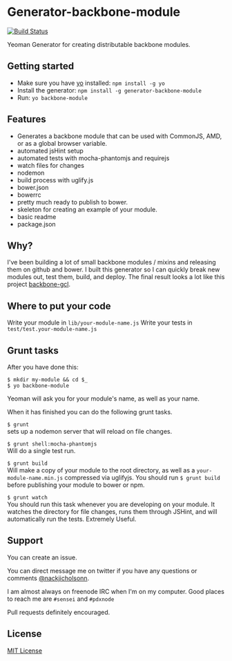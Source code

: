 # Generator-backbone-module
[![Build Status](https://secure.travis-ci.org/nackjicholson/generator-backbone-module.png?branch=master)](https://travis-ci.org/nackjicholson/generator-backbone-module)

Yeoman Generator for creating distributable backbone modules.

## Getting started
- Make sure you have [yo](https://github.com/yeoman/yo) installed:
    `npm install -g yo`
- Install the generator: `npm install -g generator-backbone-module`
- Run: `yo backbone-module`

## Features

- Generates a backbone module that can be used with CommonJS, AMD, or as a global browser variable.
- automated jsHint setup
- automated tests with mocha-phantomjs and requirejs
- watch files for changes
- nodemon
- build process with uglify.js
- bower.json
- bowerrc
- pretty much ready to publish to bower.
- skeleton for creating an example of your module.
- basic readme
- package.json

## Why?

I've been building a lot of small backbone modules / mixins and releasing them on github and bower. I built this generator so I can quickly break new modules out, test them, build, and deploy. The final result looks a lot like this project [backbone-gcl](https://github.com/CascadeEnergy/backbone-gcl).

## Where to put your code
Write your module in `lib/your-module-name.js`
Write your tests in `test/test.your-module-name.js`

## Grunt tasks

After you have done this:

```
$ mkdir my-module && cd $_ 
$ yo backbone-module
```

Yeoman will ask you for your module's name, as well as your name.

When it has finished you can do the following grunt tasks.

`$ grunt`  
sets up a nodemon server that will reload on file changes.

`$ grunt shell:mocha-phantomjs`  
Will do a single test run.

`$ grunt build`  
Will make a copy of your module to the root directory, as well as a `your-module-name.min.js` compressed via uglifyjs. You should run `$ grunt build` before publishing your module to bower or npm.

`$ grunt watch`  
You should run this task whenever you are developing on your module. It watches the directory for file changes, runs them through JSHint, and will automatically run the tests. Extremely Useful.

## Support

You can create an issue.

You can direct message me on twitter if you have any questions or comments [@nackjicholsonn](http://twitter.com/nackjicholsonn).

I am almost always on freenode IRC when I'm on my computer. Good places to reach me are `#sensei` and `#pdxnode`

Pull requests definitely encouraged.

## License
[MIT License](http://en.wikipedia.org/wiki/MIT_License)
